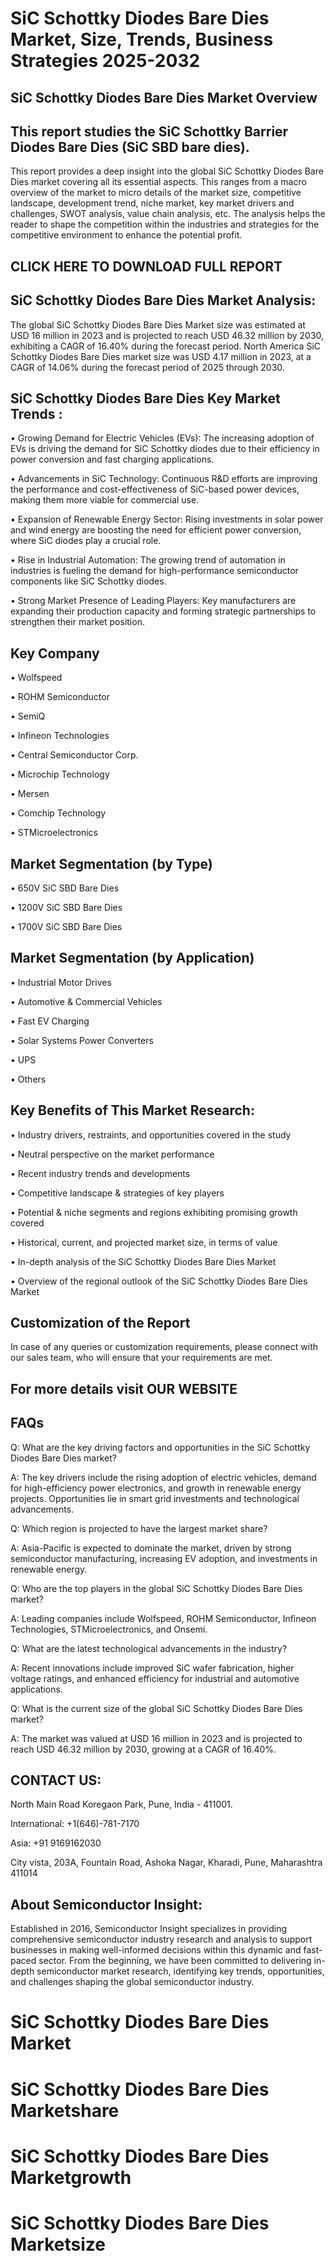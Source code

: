SiC Schottky Diodes Bare Dies Market, Size, Trends, Business Strategies 2025-2032
=
SiC Schottky Diodes Bare Dies Market Overview
-
This report studies the SiC Schottky Barrier Diodes Bare Dies (SiC SBD bare dies).
-
This report provides a deep insight into the global SiC Schottky Diodes Bare Dies market covering all its essential aspects. This ranges from a macro overview of the market to micro details of the market size, competitive landscape, development trend, niche market, key market drivers and challenges, SWOT analysis, value chain analysis, etc.
The analysis helps the reader to shape the competition within the industries and strategies for the competitive environment to enhance the potential profit. 

CLICK HERE TO DOWNLOAD FULL REPORT
-
SiC Schottky Diodes Bare Dies Market Analysis:
-
The global SiC Schottky Diodes Bare Dies Market size was estimated at USD 16 million in 2023 and is projected to reach USD 46.32 million by 2030, exhibiting a CAGR of 16.40% during the forecast period.
North America SiC Schottky Diodes Bare Dies market size was USD 4.17 million in 2023, at a CAGR of 14.06% during the forecast period of 2025 through 2030.

SiC Schottky Diodes Bare Dies Key Market Trends  :
-
•	Growing Demand for Electric Vehicles (EVs): The increasing adoption of EVs is driving the demand for SiC Schottky diodes due to their efficiency in power conversion and fast charging applications.

•	Advancements in SiC Technology: Continuous R&D efforts are improving the performance and cost-effectiveness of SiC-based power devices, making them more viable for commercial use.

•	Expansion of Renewable Energy Sector: Rising investments in solar power and wind energy are boosting the need for efficient power conversion, where SiC diodes play a crucial role.

•	Rise in Industrial Automation: The growing trend of automation in industries is fueling the demand for high-performance semiconductor components like SiC Schottky diodes.

•	Strong Market Presence of Leading Players: Key manufacturers are expanding their production capacity and forming strategic partnerships to strengthen their market position.

Key Company
-
•	Wolfspeed

•	ROHM Semiconductor

•	SemiQ

•	Infineon Technologies

•	Central Semiconductor Corp.

•	Microchip Technology

•	Mersen

•	Comchip Technology

•	STMicroelectronics

Market Segmentation (by Type)
-
•	650V SiC SBD Bare Dies

•	1200V SiC SBD Bare Dies

•	1700V SiC SBD Bare Dies

Market Segmentation (by Application)
-
•	Industrial Motor Drives

•	Automotive & Commercial Vehicles

•	Fast EV Charging

•	Solar Systems Power Converters

•	UPS

•	Others

Key Benefits of This Market Research:
-
•	Industry drivers, restraints, and opportunities covered in the study

•	Neutral perspective on the market performance

•	Recent industry trends and developments

•	Competitive landscape & strategies of key players

•	Potential & niche segments and regions exhibiting promising growth covered

•	Historical, current, and projected market size, in terms of value

•	In-depth analysis of the SiC Schottky Diodes Bare Dies Market

•	Overview of the regional outlook of the SiC Schottky Diodes Bare Dies Market

Customization of the Report
-
In case of any queries or customization requirements, please connect with our sales team, who will ensure that your requirements are met.

For more details visit OUR WEBSITE	
-
FAQs
-
Q: What are the key driving factors and opportunities in the SiC Schottky Diodes Bare Dies market?

A: The key drivers include the rising adoption of electric vehicles, demand for high-efficiency power electronics, and growth in renewable energy projects. Opportunities lie in smart grid investments and technological advancements.

Q: Which region is projected to have the largest market share?

A: Asia-Pacific is expected to dominate the market, driven by strong semiconductor manufacturing, increasing EV adoption, and investments in renewable energy.

Q: Who are the top players in the global SiC Schottky Diodes Bare Dies market?

A: Leading companies include Wolfspeed, ROHM Semiconductor, Infineon Technologies, STMicroelectronics, and Onsemi.

Q: What are the latest technological advancements in the industry?

A: Recent innovations include improved SiC wafer fabrication, higher voltage ratings, and enhanced efficiency for industrial and automotive applications.

Q: What is the current size of the global SiC Schottky Diodes Bare Dies market?

A: The market was valued at USD 16 million in 2023 and is projected to reach USD 46.32 million by 2030, growing at a CAGR of 16.40%.

CONTACT US:
-
North Main Road Koregaon Park, Pune, India - 411001.

International: +1(646)-781-7170

Asia: +91 9169162030

City vista, 203A, Fountain Road, Ashoka Nagar, Kharadi, Pune, Maharashtra 411014

About Semiconductor Insight:
-
Established in 2016, Semiconductor Insight specializes in providing comprehensive semiconductor industry research and analysis to support businesses in making well-informed decisions within this dynamic and fast-paced sector. From the beginning, we have been committed to delivering in-depth semiconductor market research, identifying key trends, opportunities, and challenges shaping the global semiconductor industry.

# SiC Schottky Diodes Bare Dies Market

# SiC Schottky Diodes Bare Dies Marketshare

# SiC Schottky Diodes Bare Dies Marketgrowth

# SiC Schottky Diodes Bare Dies Marketsize






